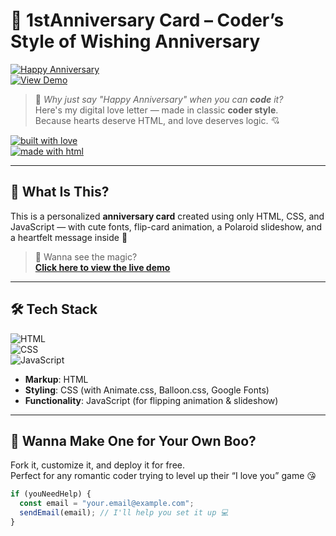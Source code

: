 # 💌 1stAnniversary Card – Coder’s Style of Wishing Anniversary  
[![Happy Anniversary](https://img.shields.io/badge/Happy-Anniversary-f26b38?style=for-the-badge)](https://rwfqi.github.io/1yearAnniv/)  
[![View Demo](https://img.shields.io/badge/View-Demo-teal.svg?style=for-the-badge)](https://rwfqi.github.io/1yearAnniv/)

> 💬 *Why just say "Happy Anniversary" when you can **code** it?*  
> Here's my digital love letter — made in classic **coder style**.  
> Because hearts deserve HTML, and love deserves logic. 💘

[![built with love](https://forthebadge.com/images/badges/built-with-love.svg)](https://your-deployed-url.com)  
[![made with html](https://forthebadge.com/images/badges/made-with-html.svg)](https://your-deployed-url.com)

---

## 🌹 What Is This?

This is a personalized **anniversary card** created using only HTML, CSS, and JavaScript — with cute fonts, flip-card animation, a Polaroid slideshow, and a heartfelt message inside 💖

> 💌 Wanna see the magic?  
**[Click here to view the live demo](https://rwfqi.github.io/1yearAnniv/)**

---

## 🛠️ Tech Stack

![HTML](https://img.shields.io/badge/HTML-🧡-orange?style=flat-square&logo=html5)  
![CSS](https://img.shields.io/badge/CSS-💚-green?style=flat-square&logo=css3)  
![JavaScript](https://img.shields.io/badge/JavaScript-💛-yellow?style=flat-square&logo=javascript)

- **Markup**: HTML  
- **Styling**: CSS (with Animate.css, Balloon.css, Google Fonts)  
- **Functionality**: JavaScript (for flipping animation & slideshow)

---

## 💬 Wanna Make One for Your Own Boo?

Fork it, customize it, and deploy it for free.  
Perfect for any romantic coder trying to level up their “I love you” game 😘

```js
if (youNeedHelp) {
  const email = "your.email@example.com";
  sendEmail(email); // I'll help you set it up 💻
}
